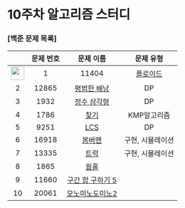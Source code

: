 # 10주차 알고리즘 스터디
### [백준 문제 목록]
| |문제 번호|문제 이름|문제 유형|
|:---:|:---:|:---:|:---:| 
|<img src="https://d2gd6pc034wcta.cloudfront.net/tier/13.svg" width="30">|1|11404|[플로이드](https://www.acmicpc.net/problem/11404)|플로이드와샬| 
|2|12865|[평범한 배낭](https://www.acmicpc.net/problem/12865)|DP| 
|3|1932|[정수 삼각형](https://www.acmicpc.net/problem/1932)|DP|
|4|1786|[찾기](https://www.acmicpc.net/problem/1786)|KMP알고리즘|
|5|9251|[LCS](https://www.acmicpc.net/problem/9251)|DP|
|6|16918|[봄버맨](https://www.acmicpc.net/problem/16918)|구현, 시뮬레이션| 
|7|13335|[트럭](https://www.acmicpc.net/problem/13335)|구현, 시뮬레이션|
|8|1865|[웜홀](https://www.acmicpc.net/problem/1865)|| 
|9|11660|[구간 합 구하기 5](https://www.acmicpc.net/problem/11660)|| 
|10|20061|[모노미노도미노2](https://www.acmicpc.net/problem/20061)|| 
